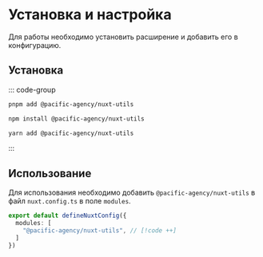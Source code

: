 # Установка и настройка

Для работы необходимо установить расширение и добавить его в конфигурацию.

## Установка

::: code-group

```bash [pnpm]
pnpm add @pacific-agency/nuxt-utils
```

```bash [npm]
npm install @pacific-agency/nuxt-utils
```

```bash [yarn]
yarn add @pacific-agency/nuxt-utils
```

:::

## Использование

Для использования необходимо добавить `@pacific-agency/nuxt-utils` в файл `nuxt.config.ts` в поле `modules`.

```ts [nuxt.]
export default defineNuxtConfig({
  modules: [
    "@pacific-agency/nuxt-utils", // [!code ++]
  ]
})
```
